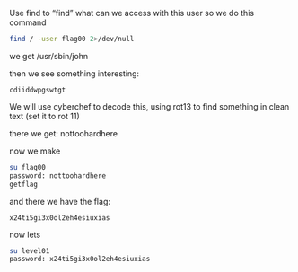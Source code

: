 Use find to “find” what can we access with this user so we do this command

```bash
find / -user flag00 2>/dev/null
```

we get /usr/sbin/john

then we see something interesting: 

`cdiiddwpgswtgt`

We will use cyberchef to decode this, using rot13 to find something in clean text (set it to rot 11)

there we get: nottoohardhere

now we make 

```bash
su flag00
password: nottoohardhere
getflag
```

and there we have the flag: 

`x24ti5gi3x0ol2eh4esiuxias`

now lets

```bash
su level01
password: x24ti5gi3x0ol2eh4esiuxias
```